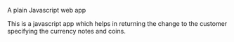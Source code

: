 A plain Javascript web app

This is a javascript app which helps in returning the change to the customer specifying the currency notes and coins. 
